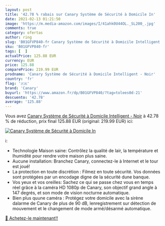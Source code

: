 ```yaml
---
layout: post
title: '42.78 % rabais sur Canary Système de Sécurité à Domicile In'
date: 2021-02-13 01:21:50
image: 'https://m.media-amazon.com/images/I/41ahk0U44OL._SL200_.jpg'
comments: true
category: ofertas
author: ring
slug: 'B01GFVP840-fr Canary Système de Sécurité à Domicile Intelligent - Noir'
sku: 'B01GFVP840-fr'
tags: [  ]
actualPrice: 125.88 EUR
currency: EUR
price: 125.88
comparePrice: 219.99 EUR
prodname: 'Canary Système de Sécurité à Domicile Intelligent - Noir'
country: 'fr'
flag: '🇫🇷'
brand: 'Canary'
buyurl: 'https://www.amazon.fr/dp/B01GFVP840/?tag=tolees0d-21'
descuento: '42.78'
average: '125.88'
---
```


Vous avez [Canary Système de Sécurité à Domicile Intelligent - Noir](https://www.amazon.fr/dp/B01GFVP840/?tag=tolees0d-21)  à  42.78 % de réduction, prix final  125.88 EUR (original: 219.99 EUR) ici:

[![Canary Système de Sécurité à Domicile In](https://m.media-amazon.com/images/I/41ahk0U44OL._SL200_.jpg)](https://www.amazon.fr/dp/B01GFVP840/?tag=tolees0d-21)

ℹ️:

- Technologie Maison saine: Contrôlez la qualité de lair, la température et lhumidité pour rendre votre maison plus saine.
- Aucune installation: Branchez Canary, connectez-le à Internet et le tour est joué!
- La protection en toute discrétion : Filmez en toute sécurité. Vos données sont protégées par un encodage digne de la sécurité dune banque.
- Vos yeux et vos oreilles: Sachez ce qui se passe chez vous en temps réel grâce à la caméra HD 1080p de Canary, son objectif grand angle à 147 degrés, et son mode de vision nocturne automatique.
- Bien plus quune caméra : Protégez votre domicile avec la sirène dalarme de Canary de plus de 90 dB, lenregistrement sur détection de mouvement et le changement de mode armé/désarmé automatique.

[🛒 Achetez-le maintenant!!](https://www.amazon.fr/dp/B01GFVP840/?tag=tolees0d-21)

